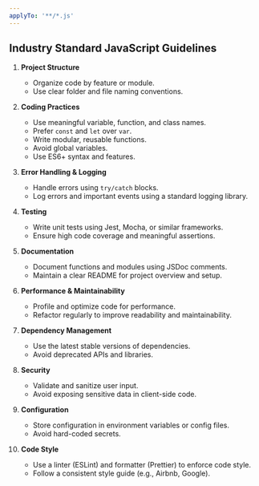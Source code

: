 ```yaml
---
applyTo: '**/*.js'
---
```


## Industry Standard JavaScript Guidelines

1. **Project Structure**
   - Organize code by feature or module.
   - Use clear folder and file naming conventions.

2. **Coding Practices**
   - Use meaningful variable, function, and class names.
   - Prefer `const` and `let` over `var`.
   - Write modular, reusable functions.
   - Avoid global variables.
   - Use ES6+ syntax and features.

3. **Error Handling & Logging**
   - Handle errors using `try/catch` blocks.
   - Log errors and important events using a standard logging library.

4. **Testing**
   - Write unit tests using Jest, Mocha, or similar frameworks.
   - Ensure high code coverage and meaningful assertions.

5. **Documentation**
   - Document functions and modules using JSDoc comments.
   - Maintain a clear README for project overview and setup.

6. **Performance & Maintainability**
   - Profile and optimize code for performance.
   - Refactor regularly to improve readability and maintainability.

7. **Dependency Management**
   - Use the latest stable versions of dependencies.
   - Avoid deprecated APIs and libraries.

8. **Security**
   - Validate and sanitize user input.
   - Avoid exposing sensitive data in client-side code.

9. **Configuration**
   - Store configuration in environment variables or config files.
   - Avoid hard-coded secrets.

10. **Code Style**
    - Use a linter (ESLint) and formatter (Prettier) to enforce code style.
    - Follow a consistent style guide (e.g., Airbnb, Google).

